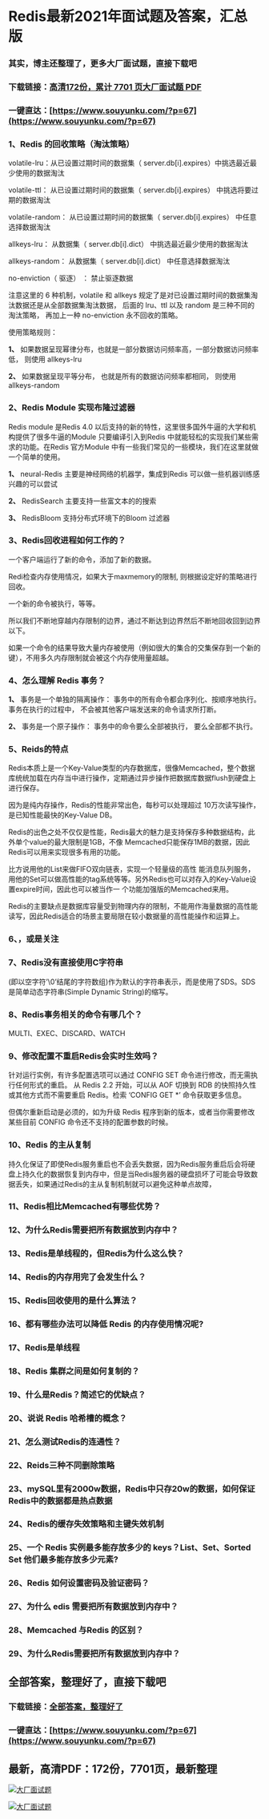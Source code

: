 # Redis最新2021年面试题及答案，汇总版

### 其实，博主还整理了，更多大厂面试题，直接下载吧

### 下载链接：[高清172份，累计 7701 页大厂面试题  PDF](https://www.souyunku.com/?p=67)

### 一键直达：[https://www.souyunku.com/?p=67](https://www.souyunku.com/?p=67)



### 1、Redis 的回收策略（淘汰策略）

volatile-lru：从已设置过期时间的数据集（ server.db[i].expires）中挑选最近最少使用的数据淘汰

volatile-ttl： 从已设置过期时间的数据集（ server.db[i].expires） 中挑选将要过期的数据淘汰

volatile-random： 从已设置过期时间的数据集（ server.db[i].expires） 中任意选择数据淘汰

allkeys-lru： 从数据集（ server.db[i].dict） 中挑选最近最少使用的数据淘汰

allkeys-random： 从数据集（ server.db[i].dict） 中任意选择数据淘汰

no-enviction（ 驱逐） ： 禁止驱逐数据

注意这里的 6 种机制，volatile 和 allkeys 规定了是对已设置过期时间的数据集淘汰数据还是从全部数据集淘汰数据， 后面的 lru、ttl 以及 random 是三种不同的淘汰策略， 再加上一种 no-enviction 永不回收的策略。

使用策略规则：

**1、** 如果数据呈现幂律分布，也就是一部分数据访问频率高，一部分数据访问频率   低， 则使用 allkeys-lru

**2、** 如果数据呈现平等分布， 也就是所有的数据访问频率都相同， 则使用allkeys-random


### 2、Redis Module 实现布隆过滤器

Redis module 是Redis 4.0 以后支持的新的特性，这里很多国外牛逼的大学和机构提供了很多牛逼的Module 只要编译引入到Redis 中就能轻松的实现我们某些需求的功能。在Redis 官方Module 中有一些我们常见的一些模块，我们在这里就做一个简单的使用。

**1、** neural-Redis 主要是神经网络的机器学，集成到Redis 可以做一些机器训练感兴趣的可以尝试

**2、** RedisSearch 主要支持一些富文本的的搜索

**3、** RedisBloom 支持分布式环境下的Bloom 过滤器


### 3、Redis回收进程如何工作的？

一个客户端运行了新的命令，添加了新的数据。

Redi检查内存使用情况，如果大于maxmemory的限制, 则根据设定好的策略进行回收。

一个新的命令被执行，等等。

所以我们不断地穿越内存限制的边界，通过不断达到边界然后不断地回收回到边界以下。

如果一个命令的结果导致大量内存被使用（例如很大的集合的交集保存到一个新的键），不用多久内存限制就会被这个内存使用量超越。


### 4、怎么理解 Redis 事务？

**1、** 事务是一个单独的隔离操作：   事务中的所有命令都会序列化、按顺序地执行。事务在执行的过程中， 不会被其他客户端发送来的命令请求所打断。

**2、** 事务是一个原子操作： 事务中的命令要么全部被执行， 要么全部都不执行。


### 5、Reids的特点

Redis本质上是一个Key-Value类型的内存数据库，很像Memcached，整个数据库统统加载在内存当中进行操作，定期通过异步操作把数据库数据flush到硬盘上进行保存。

因为是纯内存操作，Redis的性能非常出色，每秒可以处理超过 10万次读写操作，是已知性能最快的Key-Value DB。

Redis的出色之处不仅仅是性能，Redis最大的魅力是支持保存多种数据结构，此外单个value的最大限制是1GB，不像 Memcached只能保存1MB的数据，因此Redis可以用来实现很多有用的功能。

比方说用他的List来做FIFO双向链表，实现一个轻量级的高性 能消息队列服务，用他的Set可以做高性能的tag系统等等。另外Redis也可以对存入的Key-Value设置expire时间，因此也可以被当作一 个功能加强版的Memcached来用。

Redis的主要缺点是数据库容量受到物理内存的限制，不能用作海量数据的高性能读写，因此Redis适合的场景主要局限在较小数据量的高性能操作和运算上。


### 6、，或是关注
### 7、Redis没有直接使用C字符串

(即以空字符’\0’结尾的字符数组)作为默认的字符串表示，而是使用了SDS。SDS是简单动态字符串(Simple Dynamic String)的缩写。


### 8、Redis事务相关的命令有哪几个？

MULTI、EXEC、DISCARD、WATCH


### 9、修改配置不重启Redis会实时生效吗？

针对运行实例，有许多配置选项可以通过 CONFIG SET 命令进行修改，而无需执行任何形式的重启。 从 Redis 2.2 开始，可以从 AOF 切换到 RDB 的快照持久性或其他方式而不需要重启 Redis。检索 ‘CONFIG GET *’ 命令获取更多信息。

但偶尔重新启动是必须的，如为升级 Redis 程序到新的版本，或者当你需要修改某些目前 CONFIG 命令还不支持的配置参数的时候。


### 10、Redis 的主从复制

持久化保证了即使Redis服务重启也不会丢失数据，因为Redis服务重启后会将硬盘上持久化的数据恢复到内存中，但是当Redis服务器的硬盘损坏了可能会导致数据丢失，如果通过Redis的主从复制机制就可以避免这种单点故障，


### 11、Redis相比Memcached有哪些优势？
### 12、为什么Redis需要把所有数据放到内存中？
### 13、Redis是单线程的，但Redis为什么这么快？
### 14、Redis的内存用完了会发生什么？
### 15、Redis回收使用的是什么算法？
### 16、都有哪些办法可以降低 Redis 的内存使用情况呢?
### 17、Redis是单线程
### 18、Redis 集群之间是如何复制的？
### 19、什么是Redis？简述它的优缺点？
### 20、说说 Redis 哈希槽的概念？
### 21、怎么测试Redis的连通性？
### 22、Reids三种不同删除策略
### 23、mySQL里有2000w数据，Redis中只存20w的数据，如何保证Redis中的数据都是热点数据
### 24、Redis的缓存失效策略和主键失效机制
### 25、一个 Redis 实例最多能存放多少的 keys？List、Set、Sorted Set 他们最多能存放多少元素?
### 26、Redis 如何设置密码及验证密码？
### 27、为什么 edis 需要把所有数据放到内存中？
### 28、Memcached 与Redis 的区别？
### 29、为什么Redis需要把所有数据放到内存中？




## 全部答案，整理好了，直接下载吧

### 下载链接：[全部答案，整理好了](https://www.souyunku.com/?p=67)

### 一键直达：[https://www.souyunku.com/?p=67](https://www.souyunku.com/?p=67)


## 最新，高清PDF：172份，7701页，最新整理

[![大厂面试题](https://www.souyunku.com/wp-content/uploads/weixin/mst.png "大厂面试题")](https://www.souyunku.com/wp-content/uploads/weixin/githup-weixin.png"大厂面试题")

[![大厂面试题](https://www.souyunku.com/wp-content/uploads/weixin/githup-weixin.png "架构师专栏")](https://www.souyunku.com/wp-content/uploads/weixin/githup-weixin.png "架构师专栏")
